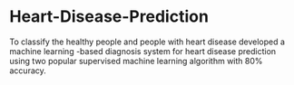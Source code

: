 # Heart-Disease-Prediction
To classify the healthy people and people with heart disease  developed a machine learning -based diagnosis system for heart disease prediction using  two popular  supervised machine learning algorithm with 80% accuracy.

